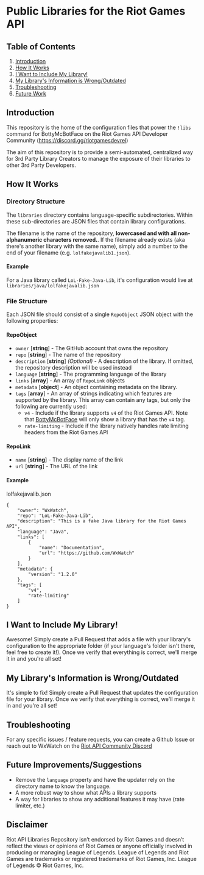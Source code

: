 # Public Libraries for the Riot Games API

## Table of Contents
1. [Introduction](#introduction)
2. [How It Works](#how-it-works)
2. [I Want to Include My Library!](#i-want-to-include-my-library)
3. [My Library's Information is Wrong/Outdated](#my-librarys-information-is-wrongoutdated)
4. [Troubleshooting](#troubleshooting)
5. [Future Work](#future-improvementssuggestions)

## Introduction
This repository is the home of the configuration files that power the `!libs` command for BottyMcBotFace on the Riot Games API Developer Community (https://discord.gg/riotgamesdevrel)

The aim of this repository is to provide a semi-automated, centralized way for 3rd Party Library Creators to manage the exposure of their libraries to other 3rd Party Developers.

## How It Works
### Directory Structure
The `libraries` directory contains language-specific subdirectories. Within these sub-directories are JSON files that contain library configurations. 

The filename is the name of the repository, **lowercased and with all non-alphanumeric characters removed.**. If the filename already exists (aka there's another library with the same name), simply add a number to the end of your filename (e.g. `lolfakejavalib1.json`).

#### Example
For a Java library called `LoL-Fake-Java-Lib`, it's configuration would live at `libraries/java/lolfakejavalib.json`

### File Structure
Each JSON file should consist of a single `RepoObject` JSON object with the following properties:

#### RepoObject
- `owner` [**string**] - The GitHub account that owns the repository
- `repo` [**string**] - The name of the repository
- `description` [**string**] _(Optional)_ -  A description of the library. If omitted, the repository description will be used instead
- `language` [**string**] - The programming language of the library
- `links` [**array**] - An array of `RepoLink` objects
- `metadata` [**object**] - An object containing metadata on the library.
- `tags` [**array**] - An array of strings indicating which features are supported by the library. This array can contain any tags, but only the following are currently used:
  - `v4` - Include if the library supports `v4` of the Riot Games API. Note that [BottyMcBotFace](https://github.com/Querijn/BottyMcBotface) will only show a library that has the `v4` tag.
  - `rate-limiting` - Include if the library natively handles rate limiting headers from the Riot Games API

#### RepoLink
- `name` [**string**] - The display name of the link
- `url` [**string**] - The URL of the link

#### Example
lolfakejavalib.json
```
{
    "owner": "WxWatch",
    "repo": "LoL-Fake-Java-Lib",
    "description": "This is a fake Java library for the Riot Games API",
    "language": "Java",
    "links": [
        {
            "name": "Documentation",
            "url": "https://github.com/WxWatch"
        }
    ],
    "metadata": {
        "version": "1.2.0"
    },
    "tags": [
        "v4",
        "rate-limiting"
    ]
}
```

## I Want to Include My Library!
Awesome! Simply create a Pull Request that adds a file with your library's configuration to the appropriate folder (if your language's folder isn't there, feel free to create it!). Once we verify that everything is correct, we'll merge it in and you're all set!

## My Library's Information is Wrong/Outdated
It's simple to fix! Simply create a Pull Request that updates the configuration file for your library. Once we verify that everything is correct, we'll merge it in and you're all set!

## Troubleshooting
For any specific issues / feature requests, you can create a Github Issue or reach out to WxWatch on the [Riot API Community Discord](https://discord.gg/riotgamesdevrel)

## Future Improvements/Suggestions
- Remove the `language` property and have the updater rely on the directory name to know the language.
- A more robust way to show what APIs a library supports
- A way for libraries to show any additional features it may have (rate limiter, etc.)

## Disclaimer
Riot API Libraries Repository isn’t endorsed by Riot Games and doesn’t reflect the views or opinions of Riot Games
or anyone officially involved in producing or managing League of Legends. League of Legends and Riot Games are
trademarks or registered trademarks of Riot Games, Inc. League of Legends © Riot Games, Inc.
